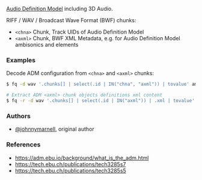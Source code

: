 [Audio Definition Model](https://adm.ebu.io/background/what_is_the_adm.html) including 3D Audio.

RIFF / WAV / Broadcast Wave Format (BWF) chunks:
- `<chna>` Chunk, Track UIDs of Audio Definition Model
- `<axml>` Chunk, BWF XML Metadata, e.g. for Audio Definition Model ambisonics and elements

### Examples
Decode ADM configuration from `<chna>` and `<axml>` chunks:
```bash
$ fq -d wav '.chunks[] | select(.id | IN("chna", "axml")) | tovalue' amd-bwf.wav

# Extract ADM <axml> chunk objects definitions xml content
$ fq -r -d wav '.chunks[] | select(.id | IN("axml")) | .xml | tovalue' amd-bwf.wav | tee axml-content.xml
```

### Authors
- [@johnnymarnell](https://johnnymarnell.github.io), original author

### References
- https://adm.ebu.io/background/what_is_the_adm.html
- https://tech.ebu.ch/publications/tech3285s7
- https://tech.ebu.ch/publications/tech3285s5